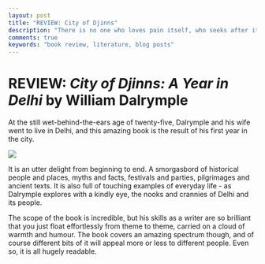 ```yaml
---
layout: post
title: "REVIEW: City of Djinns"
description: "There is no one who loves pain itself, who seeks after it and wants to have it, simply because it is pain..."
comments: true
keywords: "book review, literature, blog posts"
---
```


# REVIEW: *City of Djinns: A Year in Delhi* by William Dalrymple

At the still wet-behind-the-ears age of twenty-five, Dalrymple and his wife went to live in Delhi, and this amazing book is the result of his first year in the city.

![](https://quicksilver.scoopwhoop.com/unsafe/1260x0/center/https://s4.scoopwhoop.com/anj/jdjdj/531545666.jpg)

It is an utter delight from beginning to end. A smorgasbord of historical people and places, myths and facts, festivals and parties, pilgrimages and ancient texts. It is also full of touching examples of everyday life - as Dalrymple explores with a kindly eye, the nooks and crannies of Delhi and its people.

The scope of the book is incredible, but his skills as a writer are so brilliant that you just float effortlessly from theme to theme, carried on a cloud of warmth and humour. The book covers an amazing spectrum though, and of course different bits of it will appeal more or less to different people. Even so, it is all hugely readable.